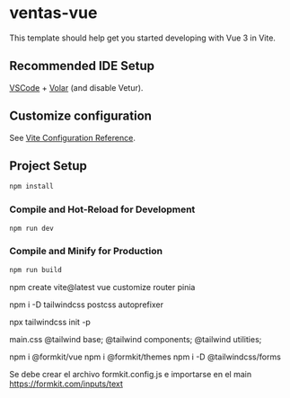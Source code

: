 # ventas-vue

This template should help get you started developing with Vue 3 in Vite.

## Recommended IDE Setup

[VSCode](https://code.visualstudio.com/) + [Volar](https://marketplace.visualstudio.com/items?itemName=Vue.volar) (and disable Vetur).

## Customize configuration

See [Vite Configuration Reference](https://vitejs.dev/config/).

## Project Setup

```sh
npm install
```

### Compile and Hot-Reload for Development

```sh
npm run dev
```

### Compile and Minify for Production

```sh
npm run build
```

npm create vite@latest
vue
customize
router
pinia

npm i -D tailwindcss postcss autoprefixer

npx tailwindcss init -p

main.css
@tailwind base;
@tailwind components;
@tailwind utilities;

npm i @formkit/vue
npm i @formkit/themes
npm i -D @tailwindcss/forms

Se debe crear el archivo formkit.config.js e importarse en el main
https://formkit.com/inputs/text